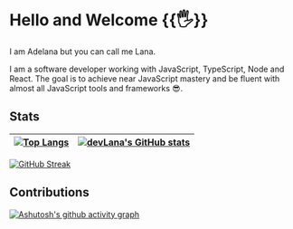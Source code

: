 # Hello and Welcome {{:raised_hand_with_fingers_splayed:}}

I am Adelana but you can call me Lana.

I am a software developer working with JavaScript, TypeScript, Node and React. The goal is to achieve near JavaScript mastery and be fluent with almost all JavaScript tools and frameworks :sunglasses:.

## Stats

[![Top Langs](https://github-readme-stats.vercel.app/api/top-langs/?username=devLana&layout=compact&theme=gotham)](https://github.com/anuraghazra/github-readme-stats) | [![devLana's GitHub stats](https://github-readme-stats.vercel.app/api?username=devLana&hide=stars,contribs&count_private=true&show_icons=true&theme=great-gatsby)](https://github.com/anuraghazra/github-readme-stats)
:-:|-
[![GitHub Streak](https://github-readme-streak-stats.herokuapp.com/?user=devLana&theme=vision-friendly-dark)](https://git.io/streak-stats)

## Contributions
[![Ashutosh's github activity graph](https://github-readme-activity-graph.cyclic.app/graph?username=devLana&theme=gruvbox&radius=5)](https://github.com/ashutosh00710/github-readme-activity-graph)
